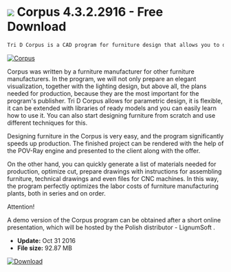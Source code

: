 # ![](https://cdn.softexe.net/static/icon/8/corpus-11311.png) Corpus 4.3.2.2916 - Free Download

```sh
Tri D Corpus is a CAD program for furniture design that allows you to design the arrangement of space, choose materials and prepare a plan, a list of needed elements and to evaluate a project.
```
[![Corpus](https:https://tse1.mm.bing.net/th?id=OIP.LgBurl376-6ViyPBnZonfQHaEa&pid=Api)](https://softexe.net/win/multimedia/graphics-design/corpus:ppcpp.html)

Corpus was written by a furniture manufacturer for other furniture manufacturers. In the program, we will not only prepare an elegant visualization, together with the lighting design, but above all, the plans needed for production, because they are the most important for the program's publisher. Tri D Corpus allows for parametric design, it is flexible, it can be extended with libraries of ready models and you can easily learn how to use it. You can also start designing furniture from scratch and use different techniques for this. 
 
 
 Designing furniture in the Corpus is very easy, and the program significantly speeds up production. The finished project can be rendered with the help of the POV-Ray engine and presented to the client along with the offer.
 
 On the other hand, you can quickly generate a list of materials needed for production, optimize cut, prepare drawings with instructions for assembling furniture, technical drawings and even files for CNC machines. In this way, the program perfectly optimizes the labor costs of furniture manufacturing plants, both in series and on order. 
 
 Attention!
 
 A demo version of the Corpus program can be obtained after a short online presentation, which will be hosted by the Polish distributor - LignumSoft .


- **Update:** Oct 31 2016
- **File size:** 92.87 MB

[![Download](https://cdn.softexe.net/static/img/download.png)](https://softexe.net/win/multimedia/graphics-design/corpus:ppcpp.html)

